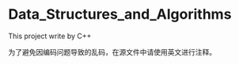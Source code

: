 Data_Structures_and_Algorithms
==============================

This project write by C++

为了避免因编码问题导致的乱码，在源文件中请使用英文进行注释。
